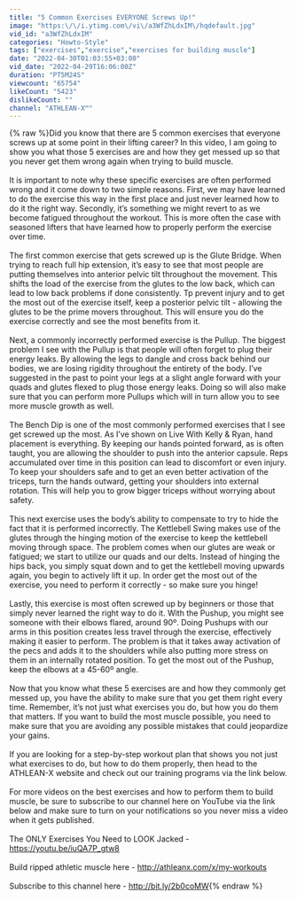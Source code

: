 ```yaml
---
title: "5 Common Exercises EVERYONE Screws Up!"
image: "https:\/\/i.ytimg.com\/vi\/a3WfZhLdxIM\/hqdefault.jpg"
vid_id: "a3WfZhLdxIM"
categories: "Howto-Style"
tags: ["exercises","exercise","exercises for building muscle"]
date: "2022-04-30T01:03:55+03:00"
vid_date: "2022-04-29T16:06:00Z"
duration: "PT5M24S"
viewcount: "65754"
likeCount: "5423"
dislikeCount: ""
channel: "ATHLEAN-X™"
---
```

{% raw %}Did you know that there are 5 common exercises that everyone screws up at some point in their lifting career? In this video, I am going to show you what those 5 exercises are and how they get messed up so that you never get them wrong again when trying to build muscle.<br /><br />It is important to note why these specific exercises are often performed wrong and it come down to two simple reasons. First, we may have learned to do the exercise this way in the first place and just never learned how to do it the right way. Secondly, it’s something we might revert to as we become fatigued throughout the workout. This is more often the case with seasoned lifters that have learned how to properly perform the exercise over time.<br /><br />The first common exercise that gets screwed up is the Glute Bridge. When trying to reach full hip extension, it’s easy to see that most people are putting themselves into anterior pelvic tilt throughout the movement. This shifts the load of the exercise from the glutes to the low back, which can lead to low back problems if done consistently. Tp prevent injury and to get the most out of the exercise itself, keep a posterior pelvic tilt - allowing the glutes to be the prime movers throughout. This will ensure you do the exercise correctly and see the most benefits from it.<br /><br />Next, a commonly incorrectly performed exercise is the Pullup. The biggest problem I see with the Pullup is that people will often forget to plug their energy leaks. By allowing the legs to dangle and cross back behind our bodies, we are losing rigidity throughout the entirety of the body. I’ve suggested in the past to point your legs at a slight angle forward with your quads and glutes flexed to plug those energy leaks. Doing so will also make sure that you can perform more Pullups which will in turn allow you to see more muscle growth as well.<br /><br />The Bench Dip is one of the most commonly performed exercises that I see get screwed up the most. As I’ve shown on Live With Kelly &amp; Ryan, hand placement is everything. By keeping our hands pointed forward, as is often taught, you are allowing the shoulder to push into the anterior capsule. Reps accumulated over time in this position can lead to discomfort or even injury. To keep your shoulders safe and to get an even better activation of the triceps, turn the hands outward, getting your shoulders into external rotation. This will help you to grow bigger triceps without worrying about safety.<br /><br />This next exercise uses the body’s ability to compensate to try to hide the fact that it is performed incorrectly. The Kettlebell Swing makes use of the glutes through the hinging motion of the exercise to keep the kettlebell moving through space. The problem comes when our glutes are weak or fatigued; we start to utilize our quads and our delts. Instead of hinging the hips back, you simply squat down and to get the kettlebell moving upwards again, you begin to actively lift it up. In order get the most out of the exercise, you need to perform it correctly - so make sure you hinge!<br /><br />Lastly, this exercise is most often screwed up by beginners or those that simply never learned the right way to do it. With the Pushup, you might see someone with their elbows flared, around 90º. Doing Pushups with our arms in this position creates less travel through the exercise, effectively making it easier to perform. The problem is that it takes away activation of the pecs and adds it to the shoulders while also putting more stress on them in an internally rotated position. To get the most out of the Pushup, keep the elbows at a 45-60º angle. <br /><br />Now that you know what these 5 exercises are and how they commonly get messed up, you have the ability to make sure that you get them right every time. Remember, it’s not just what exercises you do, but how you do them that matters. If you want to build the most muscle possible, you need to make sure that you are avoiding any possible mistakes that could jeopardize your gains.<br /><br />If you are looking for a step-by-step workout plan that shows you not just what exercises to do, but how to do them properly, then head to the ATHLEAN-X website and check out our training programs via the link below.<br /><br />For more videos on the best exercises and how to perform them to build muscle, be sure to subscribe to our channel here on YouTube via the link below and make sure to turn on your notifications so you never miss a video when it gets published.<br /><br />The ONLY Exercises You Need to LOOK Jacked - <a rel="nofollow" target="blank" href="https://youtu.be/iuQA7P_gtw8">https://youtu.be/iuQA7P_gtw8</a><br /><br />Build ripped athletic muscle here - <a rel="nofollow" target="blank" href="http://athleanx.com/x/my-workouts">http://athleanx.com/x/my-workouts</a><br /><br />Subscribe to this channel here  - <a rel="nofollow" target="blank" href="http://bit.ly/2b0coMW">http://bit.ly/2b0coMW</a>{% endraw %}
